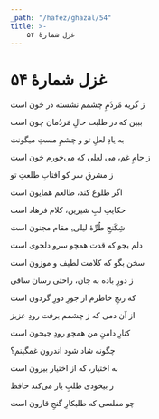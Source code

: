 ```yaml
---
_path: "/hafez/ghazal/54"
title: >-
    غزل شمارهٔ ۵۴
---
```

# غزل شمارهٔ ۵۴

<div class="b" id="bn1"><div class="m1"><p>ز گریه مَردُمِ چشمم نشسته در خون است</p></div>
<div class="m2"><p>ببین که در طلبت حالِ مَردُمان چون است</p></div></div>
<div class="b" id="bn2"><div class="m1"><p>به یادِ لعلِ تو و چشمِ مستِ میگونت</p></div>
<div class="m2"><p>ز جامِ غم، می لعلی که می‌خورم خون است</p></div></div>
<div class="b" id="bn3"><div class="m1"><p>ز مشرقِ سرِ کو آفتابِ طلعتِ تو</p></div>
<div class="m2"><p>اگر طلوع کند، طالعم همایون است</p></div></div>
<div class="b" id="bn4"><div class="m1"><p>حکایتِ لبِ شیرین، کلام فرهاد است</p></div>
<div class="m2"><p>شِکَنجِ طُرِّهٔ لیلی،ِ مقام مجنون است</p></div></div>
<div class="b" id="bn5"><div class="m1"><p>دلم بجو که قدت همچو سرو دلجوی است</p></div>
<div class="m2"><p>سخن بگو که کلامت لطیف و موزون است</p></div></div>
<div class="b" id="bn6"><div class="m1"><p>ز دورِ باده به جان، راحتی رسان ساقی</p></div>
<div class="m2"><p>که رنجِ خاطرم از جورِ دورِ گردون است</p></div></div>
<div class="b" id="bn7"><div class="m1"><p>از آن دمی که ز چشمم برفت رودِ عزیز</p></div>
<div class="m2"><p>کنارِ دامنِ من همچو رودِ جیحون است</p></div></div>
<div class="b" id="bn8"><div class="m1"><p>چگونه شاد شود اندرونِ غمگینم؟</p></div>
<div class="m2"><p>به اختیار، که از اختیار بیرون است</p></div></div>
<div class="b" id="bn9"><div class="m1"><p>ز بیخودی طلبِ یار می‌کند حافظ</p></div>
<div class="m2"><p>چو مفلسی که طلبکارِ گنجِ قارون است</p></div></div>
